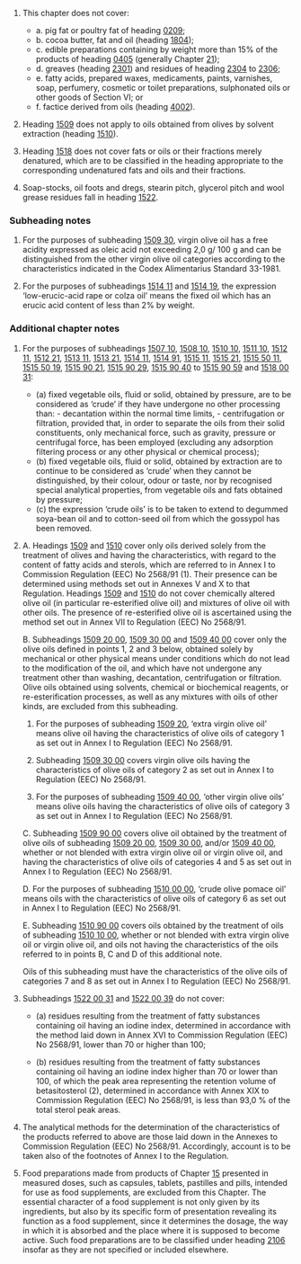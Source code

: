 1. This chapter does not cover:

    - a. pig fat or poultry fat of heading [0209](/headings/0209);
    - b. cocoa butter, fat and oil (heading [1804](/headings/1804));
    - c. edible preparations containing by weight more than 15% of the products of heading [0405](/headings/0405) (generally Chapter [21](/chapters/21));
    - d. greaves (heading [2301](/headings/2301)) and residues of heading [2304](/headings/2304) to [2306](/headings/2306);
    - e. fatty acids, prepared waxes, medicaments, paints, varnishes, soap, perfumery, cosmetic or toilet preparations, sulphonated oils or other goods of Section VI; or
    - f. factice derived from oils (heading [4002](/headings/4002)).

2. Heading [1509](/headings/1509) does not apply to oils obtained from olives by solvent extraction (heading [1510](/headings/1510)).

3. Heading [1518](/headings/1518) does not cover fats or oils or their fractions merely denatured, which are to be classified in the heading appropriate to the corresponding undenatured fats and oils and their fractions.

4. Soap-stocks, oil foots and dregs, stearin pitch, glycerol pitch and wool grease residues fall in heading [1522](/headings/1522).

### Subheading notes

1. For the purposes of subheading [1509 30](/subheadings/1509300000-80), virgin olive oil has a free acidity expressed as oleic acid not exceeding 2,0 g/ 100 g and can be distinguished from the other virgin olive oil categories according to the characteristics indicated in the Codex Alimentarius Standard 33-1981.

2. For the purposes of subheadings [1514 11](/subheadings/1514110000-80) and [1514 19](/subheadings/1514190000-80), the expression ‘low-erucic-acid rape or colza oil’ means the fixed oil which has an erucic acid content of less than 2% by weight.

### Additional chapter notes

1. For the purposes of subheadings [1507 10](/subheadings/1507100000-80), [1508 10](/subheadings/1508100000-80), [1510 10](/commodities/1510100000), [1511 10](/subheadings/1511100000-80), [1512 11](/subheadings/1512110000-80), [1512 21](/subheadings/1512210000-80), [1513 11](/subheadings/1513110000-80), [1513 21](/subheadings/1513210000-80), [1514 11](/subheadings/1514110000-80), [1514 91](/subheadings/1514910000-80), [1515 11](/commodities/1515110000), [1515 21](/subheadings/1515210000-80), [1515 50 11](/commodities/1515501100), [1515 50 19](/commodities/1515501900), [1515 90 21](/commodities/1515902100), [1515 90 29](/commodities/1515902900), [1515 90 40](/commodities/1515904000) to [1515 90 59](/commodities/1515905900) and [1518 00 31](/commodities/1518003100):

    - (a) fixed vegetable oils, fluid or solid, obtained by pressure, are to be considered as ‘crude’ if they have undergone no other processing than:
          - decantation within the normal time limits,
          - centrifugation or filtration, provided that, in order to separate the oils from their solid constituents, only mechanical force, such as gravity, pressure or centrifugal force, has been employed (excluding any adsorption filtering process or any other physical or chemical process);
    - (b) fixed vegetable oils, fluid or solid, obtained by extraction are to continue to be considered as ‘crude’ when they cannot be distinguished, by their colour, odour or taste, nor by recognised special analytical properties, from vegetable oils and fats obtained by pressure;
    - (c) the expression ‘crude oils’ is to be taken to extend to degummed soya-bean oil and to cotton-seed oil from which the gossypol has been removed.

2. A. Headings [1509](/headings/1509) and [1510](/headings/1510) cover only oils derived solely from the treatment of olives and having the characteristics, with regard to the content of fatty acids and sterols, which are referred to in Annex I to Commission Regulation (EEC) No 2568/91 (1).
    Their presence can be determined using methods set out in Annexes V and X to that Regulation. Headings [1509](/headings/1509) and [1510](/headings/1510) do not cover chemically altered olive oil (in particular re-esterified olive oil) and mixtures of olive oil with other oils.
    The presence of re-esterified olive oil is ascertained using the method set out in Annex VII to Regulation (EEC) No 2568/91.
   
    B. Subheadings [1509 20 00](/subheadings/1509200000-80), [1509 30 00](/subheadings/1509300000-80) and [1509 40 00](/commodities/1509400000) cover only the olive oils defined in points 1, 2 and 3 below, obtained solely by mechanical or other physical means under conditions which do not lead to the modification of the oil, and which have not undergone any treatment other than washing, decantation, centrifugation or filtration. Olive oils obtained using solvents, chemical or biochemical reagents, or re-esterification processes, as well as any mixtures with oils of other kinds, are excluded from this subheading.

      1. For the purposes of subheading [1509 20](/subheadings/1509200000-80), ‘extra virgin olive oil’ means olive oil having the characteristics of olive oils of category 1 as set out in Annex I to Regulation (EEC) No 2568/91.

      2. Subheading [1509 30 00](/subheadings/1509300000-80) covers  virgin olive oils having the characteristics of olive oils of category 2 as set out in Annex I to Regulation (EEC) No 2568/91.

      3. For the purposes of subheading [1509 40 00](/commodities/1509400000), ‘other virgin olive oils’ means olive oils having the characteristics of olive oils of category 3 as set out in Annex I to Regulation (EEC) No 2568/91.

    C. Subheading [1509 90 00](/subheadings/1509900000-80) covers olive oil obtained by the treatment of olive oils of subheading [1509 20 00](/subheadings/1509200000-80), [1509 30 00](/subheadings/1509300000-80), and/or [1509 40 00](/commodities/1509400000), whether or not blended with extra virgin olive oil or virgin olive oil, and having the characteristics of olive oils of categories 4 and 5 as set out in Annex I to Regulation (EEC) No 2568/91.

    D. For the purposes of subheading [1510 00 00](/commodities/1510000000), ‘crude olive pomace oil’ means oils with the characteristics of olive oils of category 6 as set out in Annex I to Regulation (EEC) No 2568/91.

    E. Subheading [1510 90 00](/commodities/1510900000) covers oils obtained by the treatment of oils of subheading [1510 10 00](/commodities/1510100000), whether or not blended with extra virgin olive oil or virgin olive oil, and oils not having the characteristics of the oils referred to in points B, C and D of this additional note.

    Oils of this subheading must have the characteristics of the olive oils of categories 7 and 8 as set out in Annex I to Regulation (EEC) No 2568/91.

3. Subheadings [1522 00 31](/commodities/1522003100) and [1522 00 39](/commodities/1522003900) do not cover:

   - (a) residues resulting from the treatment of fatty substances containing oil having an iodine index, determined in accordance with the method laid down in Annex XVI to Commission Regulation (EEC) No 2568/91, lower than 70 or higher than 100;
   
   - (b) residues resulting from the treatment of fatty substances containing oil having an iodine index higher than 70 or lower than 100, of which the peak area representing the retention volume of betasitosterol (2), determined in accordance with Annex XIX to Commission Regulation (EEC) No 2568/91, is less than 93,0 % of the total sterol peak areas.

4. The analytical methods for the determination of the characteristics of the products referred to above are those laid down in the Annexes to Commission Regulation (EEC) No 2568/91. Accordingly, account is to be taken also of the footnotes of Annex I to the Regulation.

5. Food preparations made from products of Chapter [15](/chapters/15) presented in measured doses, such as capsules, tablets, pastilles and pills, intended for use as food supplements, are excluded from this Chapter. The essential character of a food supplement is not only given by its ingredients, but also by its specific form of presentation revealing its function as a food supplement, since it determines the dosage, the way in which it is absorbed and the place where it is supposed to become active. Such food preparations are to be classified under heading [2106](/headings/2106) insofar as they are not specified or included elsewhere.
